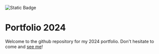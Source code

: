 ![Static Badge](https://img.shields.io/badge/Author-Collin_R%C3%A9mi-blue)

# Portfolio 2024

Welcome to the github repository for my 2024 portfolio. Don't hesitate to come and [see me](https://collinremi.com)!
